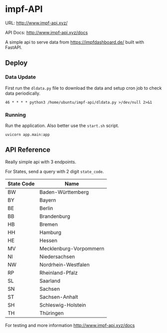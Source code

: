 # impf-API

URL: http://www.impf-api.xyz/

API Docs: http://www.impf-api.xyz/docs


A simple api to serve data from https://impfdashboard.de/ built with FastAPI.

## Deploy

### Data Update

First run the `dldata.py` file to download the data and setup cron job to check data periodically.

    46 * * * * python3 /home/ubuntu/impf-api/dldata.py >/dev/null 2>&1


### Running

Run the application. Also better use the `start.sh` script.

    uvicorn app.main:app



## API Reference

Really simple api with 3 endpoints. 

For States, send a query with 2 digit `state_code`.

| State Code | Name                   |
|------------|------------------------|
| BW         | Baden-Württemberg      |
| BY         | Bayern                 |
| BE         | Berlin                 |
| BB         | Brandenburg            |
| HB         | Bremen                 |
| HH         | Hamburg                |
| HE         | Hessen                 |
| MV         | Mecklenburg-Vorpommern |
| NI         | Niedersachsen          |
| NW         | Nordrhein-Westfalen    |
| RP         | Rheinland-Pfalz        |
| SL         | Saarland               |
| SN         | Sachsen                |
| ST         | Sachsen-Anhalt         |
| SH         | Schleswig-Holstein     |
| TH         | Thüringen              |


For testing and more information http://www.impf-api.xyz/docs